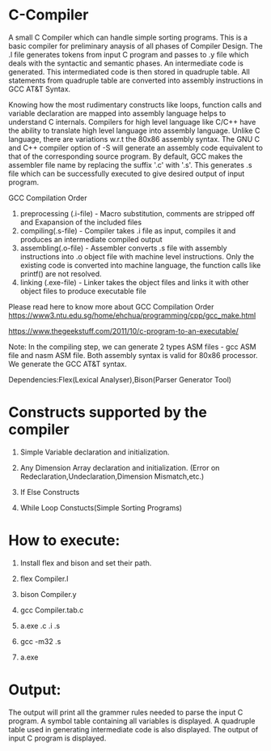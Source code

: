 # C-Compiler


A small C Compiler which can handle simple sorting programs. This is a basic compiler for preliminary anaysis of all phases of Compiler Design. The .l file generates tokens from input C program and passes to .y file which deals with the syntactic and semantic phases. An intermediate code is generated. This intermediated code is then stored in quadruple table. All statements from quadruple table are converted into assembly instructions in GCC AT&T Syntax. 

Knowing how the most rudimentary constructs like loops, function calls and variable declaration are mapped into assembly language helps to understand C internals. Compilers for high level language like C/C++ have the ability to translate high level language into assembly language. Unlike C language, there are variations w.r.t the 80x86 assembly syntax. The GNU C and C++ compiler option of -S will generate an assembly code equivalent to that of the corresponding source program.  By default, GCC makes the assembler file name by replacing the suffix '.c' with '.s'. This generates .s file which can be successfully executed to give desired output of input program.

GCC Compilation Order
1. preprocessing (.i-file) - Macro substitution, comments are stripped off and Exapansion of the included files
2. compiling(.s-file) - Compiler takes .i file as input, compiles it and produces an intermediate compiled output
3. assembling(.o-file) - Assembler converts .s file with assembly instructions into .o object file with machine level instructions. Only the existing code is converted into machine language, the function calls like printf() are not resolved.
4. linking (.exe-file) - Linker takes the object files and links it with other object files to produce executable file

Please read here to know more about GCC Compilation Order
https://www3.ntu.edu.sg/home/ehchua/programming/cpp/gcc_make.html

https://www.thegeekstuff.com/2011/10/c-program-to-an-executable/

Note:
In the compiling step, we can generate 2 types ASM files - gcc ASM file and nasm ASM file. Both assembly syntax is valid for 80x86 processor. We generate the GCC AT&T syntax.

Dependencies:Flex(Lexical Analyser),Bison(Parser Generator Tool)

# Constructs supported by the compiler

1. Simple Variable declaration and initialization.

2. Any Dimension Array declaration and initialization. (Error on Redeclaration,Undeclaration,Dimension Mismatch,etc.)

3. If Else Constructs

4. While Loop Constucts(Simple Sorting Programs)

# How to execute:

1. Install flex and bison and set their path.

2. flex Compiler.l

3. bison Compiler.y

4. gcc Compiler.tab.c

5. a.exe .c .i .s

6. gcc -m32 .s

7. a.exe

# Output:

The output will print all the grammer rules needed to parse the input C program. A symbol table containing all variables is displayed. A quadruple table used in generating intermediate code is also displayed. The output of input C program is displayed.

